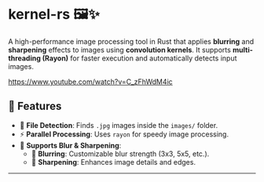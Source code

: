 # kernel-rs 🖼️✨
A high-performance image processing tool in Rust that applies **blurring** and **sharpening** effects to images using **convolution kernels**. It supports **multi-threading (Rayon)** for faster execution and automatically detects input images.

https://www.youtube.com/watch?v=C_zFhWdM4ic

## 🚀 Features
- 📂 **File Detection**: Finds `.jpg` images inside the `images/` folder.
- ⚡ **Parallel Processing**: Uses `rayon` for speedy image processing.
- 🎨 **Supports Blur & Sharpening**:
  - 🔹 **Blurring**: Customizable blur strength (3x3, 5x5, etc.).
  - 🔹 **Sharpening**: Enhances image details and edges.

---
